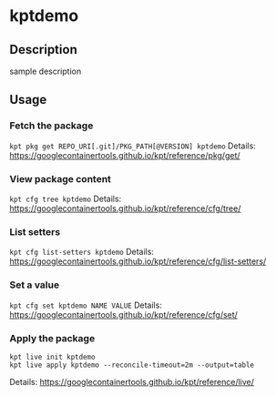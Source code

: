 # kptdemo

## Description
sample description

## Usage

### Fetch the package
`kpt pkg get REPO_URI[.git]/PKG_PATH[@VERSION] kptdemo`
Details: https://googlecontainertools.github.io/kpt/reference/pkg/get/

### View package content
`kpt cfg tree kptdemo`
Details: https://googlecontainertools.github.io/kpt/reference/cfg/tree/

### List setters
`kpt cfg list-setters kptdemo`
Details: https://googlecontainertools.github.io/kpt/reference/cfg/list-setters/

### Set a value
`kpt cfg set kptdemo NAME VALUE`
Details: https://googlecontainertools.github.io/kpt/reference/cfg/set/

### Apply the package
```
kpt live init kptdemo
kpt live apply kptdemo --reconcile-timeout=2m --output=table
```
Details: https://googlecontainertools.github.io/kpt/reference/live/
